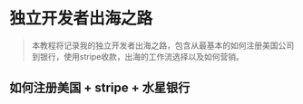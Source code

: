 # 独立开发者出海之路

> 本教程将记录我的独立开发者出海之路，包含从最基本的如何注册美国公司到银行，使用stripe收款，出海的工作流选择以及如何营销。

## 如何注册美国 + stripe + 水星银行

